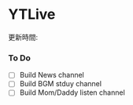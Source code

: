 # YTLive

更新時間: 

### To Do
 - [ ] Build News channel
 - [ ] Build BGM stduy channel
 - [ ] Build Mom/Daddy listen channel
